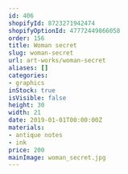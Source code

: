 ```yaml
---
id: 406
shopifyId: 8723271942474
shopifyOptionId: 47772449866058
order: 156
title: Woman secret
slug: woman-secret
url: art-works/woman-secret
aliases: []
categories:
- graphics
inStock: true
isVisible: false
height: 30
width: 21
date: 2019-01-01T00:00:00Z
materials:
- antique notes
- ink
price: 200
mainImage: woman_secret.jpg
---
```

